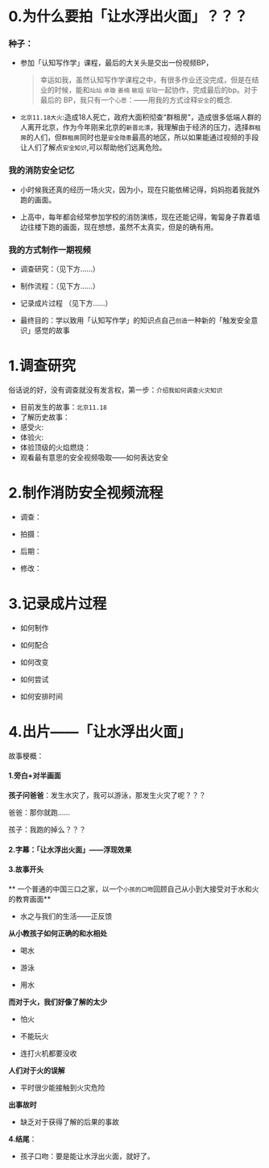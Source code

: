 # 0.为什么要拍「让水浮出火面」？？？

### 种子：

- 参加「认知写作学」课程，最后的大关头是交出一份视频BP，

   > 幸运如我，虽然认知写作学课程之中，有很多作业还没完成，但是在结业的时候，能和`灿灿` `卓璇` `姜楠` `敏姐` `安珀`一起协作，完成最后的bp。对于最后的  BP，我只有一个`心愿`：——用我的方式诠释`安全`的概念.

- `北京11.18大火`:造成18人死亡，政府大面积彻查“群租房”，造成很多低端人群的人离开北京，作为今年刚来北京的`新晋北漂`，我理解由于经济的压力，选择`群租房`的人们，但`群租房`同时也是`安全隐患`最高的地区，所以如果能通过视频的手段让人们了解点`安全知识`,可以帮助他们远离危险。

### 我的消防安全记忆

- 小时候我还真的经历一场火灾，因为小，现在只能依稀记得，妈妈抱着我就外跑的画面。

- 上高中，每年都会经常参加学校的消防演练，现在还能记得，匍匐身子靠着墙边往楼下跑的画面，现在想想，虽然不太真实，但是的确有用。

### 我的方式制作一期视频

- 调查研究：（见下方……）

- 制作流程：（见下方……）

- 记录成片过程 （见下方……）

- 最终目的：学以致用「认知写作学」的知识点自己`创造`一种新的「触发安全意识」感觉的故事

# 1.调查研究

俗话说的好，没有调查就没有发言权，第一步：`介绍我如何调查火灾知识`


 - 目前发生的故事：`北京11.18`
 - 了解历史故事：
 - 感受火:
 - 体验火:
 - 体验顶级的火焰燃烧：
 - 观看最有意思的安全视频吸取——如何表达安全

# 2.制作消防安全视频流程
 
 - 调查：
 
 - 拍摄：
 
 - 后期：
 
 - 修改：
 
 
# 3.记录成片过程

- 如何制作

- 如何配合

- 如何改变

- 如何尝试

- 如何安排时间
 
# 4.出片——「让水浮出火面」

故事梗概：

#### 1.旁白+对半画面

**孩子问爸爸**：发生水灾了，我可以游泳，那发生火灾了呢？？？

爸爸：那你就跑……

孩子：我跑的掉么？？？

#### 2.字幕：「让水浮出火面」——浮现效果

#### 3.故事开头

** 一个普通的中国三口之家，以一个`小孩的口吻`回顾自己从小到大接受对于水和火的教育画面**

- 水之与我们的生活——正反馈

**从小教孩子如何正确的和水相处**

- 喝水

- 游泳

- 用水

**而对于火，我们好像了解的太少**

- 怕火

- 不能玩火

- 连打火机都要没收

**人们对于火的误解**

- 平时很少能接触到火灾危险


**出事故时**

- 缺乏对于获得了解的后果的事故

**4.结尾**：

- 孩子口吻：要是能让水浮出火面，就好了。

 
